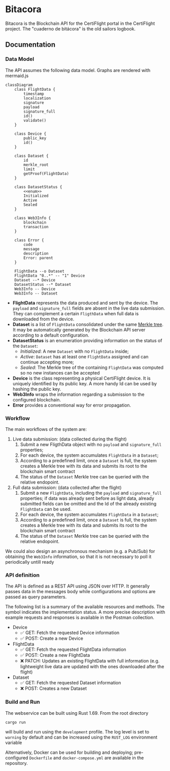 # Bitacora
Bitacora is the Blockchain API for the CertiFlight portal in the CertiFlight project. The "cuaderno de bitácora" is the old sailors logbook.
## Documentation
### Data Model
The API assumes the following data model. Graphs are rendered with mermaid.js

```mermaid
classDiagram
    class FlightData {
        timestamp
        localization
        signature
        payload
        signature_full
        id()
        validate()
    }

    class Device {
        public_key
        id()
    }

    class Dataset {
        id
        merkle_root
        limit
        getProof(FlightData)
    }

    class DatasetStatus {
        <<enum>>
        Initialized
        Active
        Sealed
    }

    class Web3Info {
        blockchain
        transaction
    }

    class Error {
        code
        message
        description
        Error: parent
    }

    FlightData --o Dataset
    FlightData "0..*" -- "1" Device
    Dataset --* Device
    DatasetStatus --* Dataset
    Web3Info -- Device
    Web3Info -- Dataset
```

- **FlightData** represents the data produced and sent by the device. The `payload` and `signature_full` fields are absent in the live data submission. They can complement a certain `FligthData` when full data is downloaded from the device.
- **Dataset** is a list of `FlightData` consolidated under the same [Merkle tree](https://en.wikipedia.org/wiki/Merkle_tree). It may be automatically generated by the Blockchain API server according to a default configuration.
- **DatasetStatus** is an enumeration providing information on the status of the `Dataset`:
    - *Initialized*: A new `Dataset` with no `FlightData` inside;
    - *Active*: `Dataset` has at least one `FlightData` assigned and can continue accepting more;
    - *Sealed*: The Merkle tree of the containing `FlightData` was computed so no new instances can be accepted
- **Device** is the class representing a physical CertiFlight device. It is uniquely identified by its public key. A more handy Id can be used by hashing the public key.
- **Web3Info** wraps the information regarding a submission to the configured blockchain.
- **Error** provides a conventional way for error propagation.

### Workflow
The main workflows of the system are:
1. Live data submission: (data collected during the flight)
    1. Submit a new FligthData object with no  `payload` and `signature_full` properties;
    2. For each device, the system accumulates `FlightData` in a `Dataset`;
    3. According to a predefined limit, once a `Dataset` is full, the system creates a Merkle tree with its data and submits its root to the blockchain smart contract
    4. The status of the `Dataset` Merkle tree can be queried with the relative endopoint.
2. Full data submission: (data collected after the flight)
    1. Submit a new `FlightData`, including the `payload` and `signature_full` properties; if data was already sent before as light data, already submitted fields can be omitted and the Id of the already existing `FlightData` can be used.
    2. For each device, the system accumulates `FlightData` in a `Dataset`;
    3. According to a predefined limit, once a `Dataset` is full, the system creates a Merkle tree with its data and submits its root to the blockchain smart contract
    4. The status of the `Dataset` Merkle tree can be queried with the relative endopoint.

We could also design an asynchronous mechanism (e.g. a Pub/Sub) for obtaining the `Web3Info` information, so that it is not necessary to poll it periodically untill ready

### API definition
The API is defined as a REST API using JSON over HTTP. It generally passes data in the messages body while configurations and options are passed as query parameters.

The following list is a summary of the available resources and methods. The symbol indicates the implementation status. A more precise description with example requests and responses is available in the Postman collection.

- Device
    - ✅ GET: Fetch the requested Device information
    - ✅ POST: Create a new Device
- FlightData
    - ✅ GET: Fetch the requested FlightData information
    - ✅ POST: Create a new FlightData
    - ❌ PATCH: Updates an existing FlightData with full information (e.g. lightweight live data are updated with the ones downloaded after the flight)
- Dataset
    - ✅ GET: Fetch the requested Dataset information
    - ❌ POST: Creates a new Dataset

### Build and Run
The webservice can be built using Rust 1.69. From the root directory
```
cargo run
```
will build and run using the `development` profile.
The log level is set to `warning` by default and can be increased using the `RUST_LOG` environment variable

Alternatively, Docker can be used for building and deploying; pre-configured `Dockerfile` and `docker-compose.yml` are available in the repository.